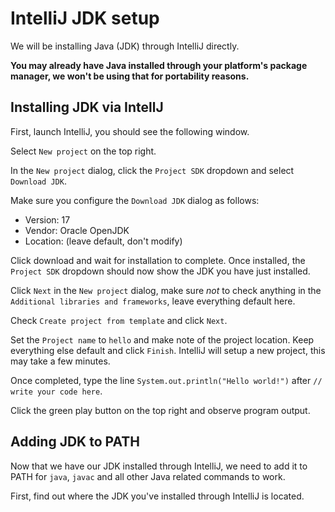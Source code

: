 # IntelliJ JDK setup


We will be installing Java (JDK) through IntelliJ directly.

**You may already have Java installed through your platform's package manager, we won't be using that for portability reasons.**


## Installing JDK via IntellJ

First, launch IntelliJ, you should see the following window.

Select `New project` on the top right.

In the `New project` dialog, click the `Project SDK` dropdown and select `Download JDK`.


Make sure you configure the `Download JDK` dialog as follows:

 * Version: 17
 * Vendor: Oracle OpenJDK
 * Location: (leave default, don't modify)

Click download and wait for installation to complete.
Once installed, the `Project SDK` dropdown should now show the JDK you have just installed.

Click `Next` in the `New project` dialog, make sure *not* to check anything in the `Additional libraries and frameworks`, leave everything default here.

Check `Create project from template` and click `Next`.

Set the `Project name` to `hello` and make note of the project location.
Keep everything else default and click `Finish`.
IntelliJ will setup a new project, this may take a few minutes.


Once completed, type the line `System.out.println("Hello world!")` after  `// write your code here`.

Click the green play button on the top right and observe program output.


## Adding JDK to PATH

Now that we have our JDK installed through IntelliJ, we need to add it to PATH for `java`, `javac` and all other Java related commands to work.

First, find out where the JDK you've installed through IntelliJ is located.

<!-- TODO finish up -->


